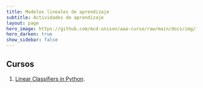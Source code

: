 ```yaml
---
title: Modelos lineales de aprendizaje 
subtitle: Actividades de aprendizaje
layout: page
hero_image: https://github.com/mcd-unison/aaa-curso/raw/main/docs/img/intro-banner.jpeg
hero_darken: true
show_sidebar: false
---
```


## Cursos

1.  [Linear Classifiers in Python](https://www.datacamp.com/courses/linear-classifiers-in-python). 


